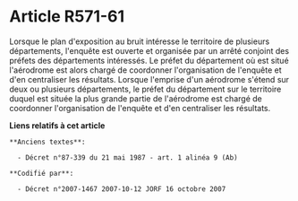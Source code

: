 # Article R571-61

Lorsque le plan d'exposition au bruit intéresse le territoire de plusieurs départements, l'enquête est ouverte et organisée
par un arrêté conjoint des préfets des départements intéressés. Le préfet du département où est situé l'aérodrome est alors
chargé de coordonner l'organisation de l'enquête et d'en centraliser les résultats. Lorsque l'emprise d'un aérodrome s'étend
sur deux ou plusieurs départements, le préfet du département sur le territoire duquel est située la plus grande partie de
l'aérodrome est chargé de coordonner l'organisation de l'enquête et d'en centraliser les résultats.

**Liens relatifs à cet article**

	**Anciens textes**:

	  - Décret n°87-339 du 21 mai 1987 - art. 1 alinéa 9 (Ab)

	**Codifié par**:

	  - Décret n°2007-1467 2007-10-12 JORF 16 octobre 2007
